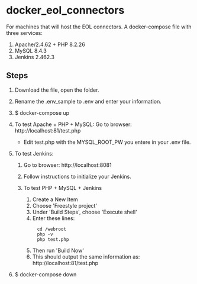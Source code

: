 # docker_eol_connectors

For machines that will host the EOL connectors.
A docker-compose file with three services:

1. Apache/2.4.62 + PHP 8.2.26
2. MySQL 8.4.3
3. Jenkins 2.462.3

## Steps

1. Download the file, open the folder.
2. Rename the .env_sample to .env and enter your information.
3. $ docker-compose up
4. To test Apache + PHP + MySQL: Go to browser: http://localhost:81/test.php
      - Edit test.php with the MYSQL_ROOT_PW you entere in your .env file.
5. To test Jenkins:

   1. Go to browser: http://localhost:8081
   2. Follow instructions to initialize your Jenkins.
   3. To test PHP + MySQL + Jenkins

      1. Create a New Item
      2. Choose 'Freestyle project'
      3. Under 'Build Steps', choose 'Execute shell'
      4. Enter these lines:

        <code>
           cd /webroot
           php -v
           php test.php               
        </code>

      5. Then run 'Build Now'
      6. This should output the same information as: http://localhost:81/test.php

6. $ docker-compose down
